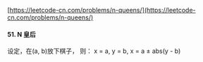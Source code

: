 [https://leetcode-cn.com/problems/n-queens/](https://leetcode-cn.com/problems/n-queens/)

#### 51. N 皇后

设定，在(a, b)放下棋子，
则：
x = a, 
y = b,
x = a ± abs(y - b)



